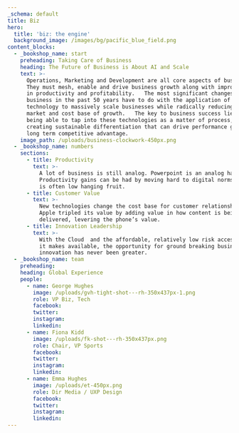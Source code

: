 ```yaml
---
_schema: default
title: Biz
hero:
  title: 'biz: the engine'
  background_image: /images/bg/pacific_blue_field.png
content_blocks:
  - _bookshop_name: start
    preheading: Taking Care of Business
    heading: The Future of Business is About AI and Scale
    text: >-
      Operations, Marketing and Development are all core aspects of business. 
      They must mesh, enable and drive business growth along with improvements
      in productivity and profitability.   The most significant changes to
      business in the past 50 years have to do with the application of
      technology to massively scale businesses while radically reducing time to
      market and cost base of growth.   The key to business success lies in
      being able to tap into these technologies as a matter of process, while
      creating sustainable differentiation that can drive performance growth and
      long term competitive advantage.
    image_path: /uploads/business-clockwork-450px.png
  - _bookshop_name: numbers
    sections:
      - title: Productivity
        text: >-
          A lot of business is still analog. Powerpoint is an analog hangover.
          Productivity gains can be had by moving hard to digital norms.  This
          is often low hanging fruit.
      - title: Customer Value
        text: >-
          New technologies change the cost base for customer relationships.
          Apple tripled its value by adding value in how content is being
          delivered, levering the phone’s value.
      - title: Innovation Leadership
        text: >-
          With the Cloud  and the affordable, relatively low risk access to AI
          it makes available, the opportunity for ground breaking business
          innovation has never been greater.
  - _bookshop_name: team
    preheading:
    heading: Global Experience
    people:
      - name: George Hughes
        image: /uploads/gvh-tight-shot---rh-350x437px-1.png
        role: VP Biz, Tech
        facebook:
        twitter:
        instagram:
        linkedin:
      - name: Fiona Kidd
        image: /uploads/fk-shot---rh-350x437px.png
        role: Chair, VP Sports
        facebook:
        twitter:
        instagram:
        linkedin:
      - name: Emma Hughes
        image: /uploads/et-450px.png
        role: Dir Media / UXP Design
        facebook:
        twitter:
        instagram:
        linkedin:
---
```



